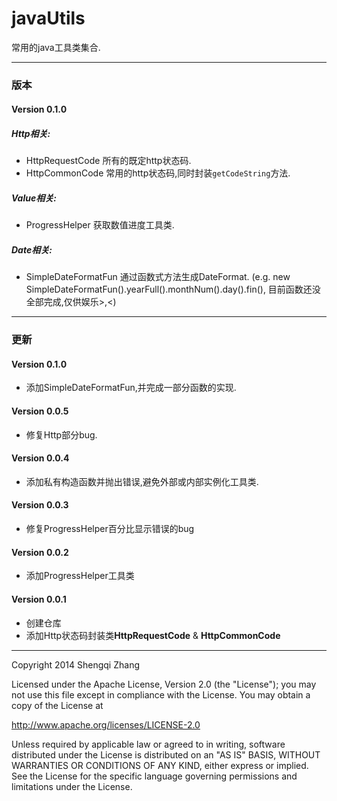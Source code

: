 javaUtils
=========

常用的java工具类集合.

---

### 版本

#### Version 0.1.0

#####  Http相关:
* HttpRequestCode 所有的既定http状态码.
* HttpCommonCode 常用的http状态码,同时封装`getCodeString`方法.

#####  Value相关:
* ProgressHelper 获取数值进度工具类.

##### Date相关:
* SimpleDateFormatFun 通过函数式方法生成DateFormat. (e.g. new SimpleDateFormatFun().yearFull().monthNum().day().fin(), 目前函数还没全部完成,仅供娱乐>,<)

---

### 更新

#### Version 0.1.0
* 添加SimpleDateFormatFun,并完成一部分函数的实现.

#### Version 0.0.5 
* 修复Http部分bug.

#### Version 0.0.4
* 添加私有构造函数并抛出错误,避免外部或内部实例化工具类.

#### Version 0.0.3
* 修复ProgressHelper百分比显示错误的bug

#### Version 0.0.2
* 添加ProgressHelper工具类

#### Version 0.0.1
* 创建仓库
* 添加Http状态码封装类**HttpRequestCode** & **HttpCommonCode**


---

Copyright 2014 Shengqi Zhang

Licensed under the Apache License, Version 2.0 (the "License");
you may not use this file except in compliance with the License.
You may obtain a copy of the License at

   http://www.apache.org/licenses/LICENSE-2.0

Unless required by applicable law or agreed to in writing, software
distributed under the License is distributed on an "AS IS" BASIS,
WITHOUT WARRANTIES OR CONDITIONS OF ANY KIND, either express or implied.
See the License for the specific language governing permissions and
limitations under the License.
